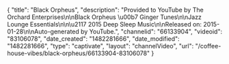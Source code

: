 {
    "title": "Black Orpheus",
    "description": "Provided to YouTube by The Orchard Enterprises\n\nBlack Orpheus \u00b7 Ginger Tunes\n\nJazz Lounge Essentials\n\n\u2117 2015 Deep Sleep Music\n\nReleased on: 2015-01-28\n\nAuto-generated by YouTube.",
    "channelid": "66133904",
    "videoid": "83106078",
    "date_created": "1482281666",
    "date_modified": "1482281666",
    "type": "captivate",
    "layout": "channelVideo",
    "url": "\/coffee-house-vibes\/black-orpheus\/66133904-83106078"
}